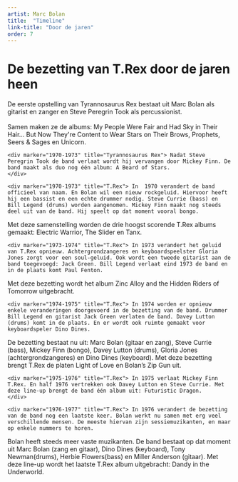 ```yaml
---
artist: Marc Bolan
title:  "Timeline"
link-title: "Door de jaren"
order: 7
---
```

# De bezetting van T.Rex door de jaren heen


<div class="timeline">
    <div marker="1967-1969" title="Tyrannosaurus Rex"> 
<span class="witregel"> </span> 
De eerste opstelling van Tyrannosaurus Rex bestaat uit Marc Bolan als gitarist en zanger en Steve Peregrin Took als percussionist.
<br><br>Samen maken ze de albums: My People Were Fair and Had Sky in Their Hair... But Now They're Content to Wear Stars on Their Brows, Prophets, Seers & Sages en Unicorn.
	</div>
	
	<div marker="1970-1973" title="Tyrannosaurus Rex"> Nadat Steve Peregrin Took de band verlaat wordt hij vervangen door Mickey Finn. De band maakt als duo nog één album: A Beard of Stars.  	</div>
		<div marker="1970-1973" title="T.Rex"> In  1970 verandert de band officieel van naam. En Bolan wil een nieuw rockgeluid. Hiervoor heeft hij een bassist en een echte drummer nodig. Steve Currie (bass) en Bill Legend (drums) worden aangenomen. Mickey Finn maakt nog steeds deel uit van de band. Hij speelt op dat moment vooral bongo.<span class=”witregel”> </span>Met deze samenstelling worden de drie hoogst scorende T.Rex albums gemaakt: Electric Warrior, The Slider en Tanx.	</div>
	
	<div marker="1973-1974" title="T.Rex"> In 1973 verandert het geluid van T.Rex opnieuw. Achtergrondzangeres en keyboardspeelster Gloria Jones zorgt voor een soul-geluid. Ook wordt een tweede gitarist aan de band toegevoegd: Jack Green. Bill Legend verlaat eind 1973 de band en in de plaats komt Paul Fenton. <span class=”witregel”> </span>Met deze bezetting wordt het album Zinc Alloy and the Hidden Riders of Tomorrow uitgebracht.  	</div>
	
	<div marker="1974-1975" title="T.Rex"> In 1974 worden er opnieuw enkele veranderingen doorgevoerd in de bezetting van de band. Drummer Bill Legend en gitarist Jack Green verlaten de band. Davey Lutton (drums) komt in de plaats. En er wordt ook ruimte gemaakt voor keyboardspeler Dino Dines. <span class=”witregel”> </span>De bezetting bestaat nu uit: Marc Bolan (gitaar en zang), Steve Currie (bass), Mickey  Finn (bongo), Davey Lutton (drums), Gloria Jones (achtergrondzangeres) en Dino Dines (keyboard). <span class=”witregel”> </span>Met deze bezetting brengt T.Rex de platen Light of Love en Bolan’s Zip Gun uit.	</div>
	
	<div marker="1975-1976" title="T.Rex"> In 1975 verlaat Mickey Finn T.Rex. En half 1976 vertrekken ook Davey Lutton en Steve Currie. Met deze line-up brengt de band één album uit: Futuristic Dragon.	</div>
	
	<div marker="1976-1977" title="T.Rex"> In 1976 verandert de bezetting van de band nog een laatste keer. Bolan werkt nu samen met erg veel verschillende mensen. De meeste hiervan zijn sessiemuzikanten, en maar op enkele nummers te horen.<span class=”witregel”> </span>Bolan heeft steeds meer vaste muzikanten. De band bestaat op dat moment uit Marc Bolan (zang en gitaar), Dino Dines (keyboard), Tony Newman(drums), Herbie Flowers(bass) en Miller Anderson (gitaar).<span class=”witregel”> </span>Met deze line-up wordt het laatste T.Rex album uitgebracht: Dandy in the Underworld. 	</div>

</div>


